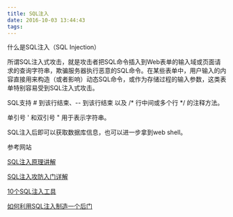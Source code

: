 ```yaml
---
title: SQL注入
date: 2016-10-03 13:44:43
tags:
---
```

什么是SQL注入（SQL Injection）

所谓SQL注入式攻击，就是攻击者把SQL命令插入到Web表单的输入域或页面请求的查询字符串，欺骗服务器执行恶意的SQL命令。在某些表单中，用户输入的内容直接用来构造（或者影响）动态SQL命令，或作为存储过程的输入参数，这类表单特别容易受到SQL注入式攻击。

SQL支持 # 到该行结束、-- 到该行结束 以及 /* 行中间或多个行 */ 的注释方法。

单引号 ' 和双引号 " 用于表示字符串。

SQL注入后即可以获取数据库信息，也可以进一步拿到web shell。

参考网站

[SQL注入原理讲解](http://blog.csdn.net/stilling2006/article/details/8526458)

[SQL注入攻防入门详解](http://www.cnblogs.com/heyuquan/archive/2012/10/31/2748577.html)

[10个SQL注入工具](http://blog.jobbole.com/17763/)

[如何利用SQL注入制造一个后门](http://www.freebuf.com/articles/222.html)